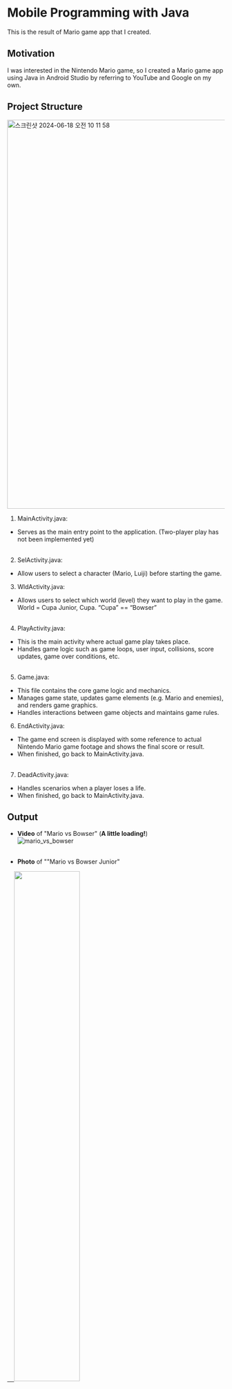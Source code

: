 # Mobile Programming with Java
This is the result of Mario game app that I created.


## Motivation
I was interested in the Nintendo Mario game, so I created a Mario game app using Java in Android Studio by referring to YouTube and Google on my own.


## Project Structure
<img width="900" alt="스크린샷 2024-06-18 오전 10 11 58" src="https://github.com/joon-hee-kim/MarioGameApp/assets/121689436/40b0f4d9-7bfc-48c7-9a1e-26ee0bb9efce"> </br>

1. MainActivity.java: </br>
- Serves as the main entry point to the application. (Two-player play has not been implemented yet) </br>
 
2. SelActivity.java: </br>
- Allow users to select a character (Mario, Luiji) before starting the game. </br> 

3. WldActivity.java: </br>
- Allows users to select which world (level) they want to play in the game. World = Cupa Junior, Cupa. “Cupa” == “Bowser” </br>
 
4. PlayActivity.java: </br>
- This is the main activity where actual game play takes place. </br>
- Handles game logic such as game loops, user input, collisions, score updates, game over conditions, etc. </br>
 
5. Game.java: </br>
- This file contains the core game logic and mechanics. </br>
- Manages game state, updates game elements (e.g. Mario and enemies), and renders game graphics. </br>
- Handles interactions between game objects and maintains game rules. </br>

6. EndActivity.java: </br>
- The game end screen is displayed with some reference to actual Nintendo Mario game footage and shows the final score or result. </br>
- When finished, go back to MainActivity.java. </br>
 
7. DeadActivity.java: </br>
- Handles scenarios when a player loses a life. </br>
- When finished, go back to MainActivity.java. </br>

## Output
* **Video** of "Mario vs Bowser" (**A little loading!**) </br>
![mario_vs_bowser](https://github.com/joon-hee-kim/MarioGameApp/assets/121689436/024d3365-4935-451a-9b5a-57a70d94c2bf) </br></br>

* **Photo** of ""Mario vs Bowser Junior" </br>
<a href="https://github.com/joon-hee-kim/MarioGameApp">
    &nbsp;&nbsp;&nbsp;&nbsp;<img src="https://github.com/joon-hee-kim/MarioGameApp/assets/121689436/8855a495-363d-4008-b617-315b74f8b710" width="55%" height="55%">
</a> </br></br>

* **Photo** of ""Luiji vs Bowser Junior" </br>
<a href="https://github.com/joon-hee-kim/MarioGameApp">
    &nbsp;&nbsp;&nbsp;&nbsp;<img src="https://github.com/joon-hee-kim/MarioGameApp/assets/121689436/bee199d3-1a55-4b38-ae17-619385191e1d" width="55%" height="55%">
</a> </br></br>

* **Photo** of "Luiji vs Bowser" </br>
<a href="https://github.com/joon-hee-kim/MarioGameApp">
    &nbsp;&nbsp;&nbsp;&nbsp;<img src="https://github.com/joon-hee-kim/MarioGameApp/assets/121689436/e0d2d2b3-1f4e-4873-ade8-140fbaf59192" width="55%" height="55%">
</a> </br></br>

 
## ✔️ Source
* Youtube video you referenced: [Reference Link](https://www.youtube.com/watch?v=i-Wg6oc8X04&t=1s) </br>
* GitHub source of the referenced YouTuber: [Reference Link](https://github.com/jgs901221/Android-basic-game-making-source) </br>
